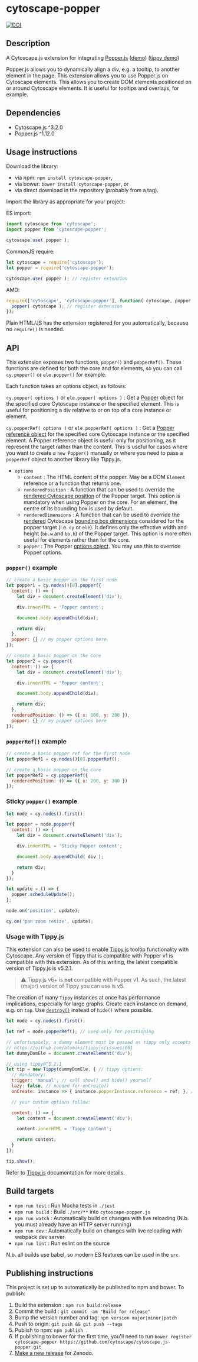 cytoscape-popper
================================================================================

[![DOI](https://zenodo.org/badge/102492695.svg)](https://zenodo.org/badge/latestdoi/102492695)

## Description

A Cytoscape.js extension for integrating [Popper.js](https://popper.js.org/) ([demo](https://cytoscape.github.io/cytoscape.js-popper)) ([tippy demo](https://cytoscape.github.io/cytoscape.js-popper/demo-tippy.html))

Popper.js allows you to dynamically align a div, e.g. a tooltip, to another element in the page.  This extension allows you to use Popper.js on Cytoscape elements.  This allows you to create DOM elements positioned on or around Cytoscape elements.  It is useful for tooltips and overlays, for example.

## Dependencies

 * Cytoscape.js ^3.2.0
 * Popper.js ^1.12.0


## Usage instructions

Download the library:
 * via npm: `npm install cytoscape-popper`,
 * via bower: `bower install cytoscape-popper`, or
 * via direct download in the repository (probably from a tag).

Import the library as appropriate for your project:

ES import:

```js
import cytoscape from 'cytoscape';
import popper from 'cytoscape-popper';

cytoscape.use( popper );
```

CommonJS require:

```js
let cytoscape = require('cytoscape');
let popper = require('cytoscape-popper');

cytoscape.use( popper ); // register extension
```

AMD:

```js
require(['cytoscape', 'cytoscape-popper'], function( cytoscape, popper ){
  popper( cytoscape ); // register extension
});
```

Plain HTML/JS has the extension registered for you automatically, because no `require()` is needed.


## API

This extension exposes two functions, `popper()` and `popperRef()`.  These functions are defined for both the core and for elements, so you can call `cy.popper()` or `ele.popper()` for example.

Each function takes an options object, as follows:

`cy.popper( options )` or `ele.popper( options )` : Get a [Popper](https://popper.js.org/popper-documentation.html#Popper) object for the specified core Cytoscape instance or the specified element.  This is useful for positioning a div relative to or on top of a core instance or element.

`cy.popperRef( options )` or `ele.popperRef( options )` : Get a [Popper reference object](https://popper.js.org/popper-documentation.html#referenceObject) for the specified core Cytoscape instance or the specified element.  A Popper reference object is useful only for positioning, as it represent the target rather than the content.  This is useful for cases where you want to create a `new Popper()` manually or where you need to pass a `popperRef` object to another library like Tippy.js.

 - `options`
   - `content` : The HTML content of the popper.  May be a DOM `Element` reference or a function that returns one.
   - `renderedPosition` : A function that can be used to override the [rendered Cytoscape position](http://js.cytoscape.org/#notation/position) of the Popper target.  This option is mandatory when using Popper on the core.  For an element, the centre of its bounding box is used by default.
   - `renderedDimensions` : A function that can be used to override the [rendered](http://js.cytoscape.org/#notation/position) Cytoscape [bounding box dimensions](http://js.cytoscape.org/#eles.renderedBoundingBox) considered for the popper target (i.e. `cy` or `ele`).  It defines only the effective width and height (`bb.w` and `bb.h`) of the Popper target.   This option is more often useful for elements rather than for the core.
   - `popper` : The Popper [options object](https://popper.js.org/popper-documentation.html#new_Popper_new).  You may use this to override Popper options.

### `popper()` example

``` js
// create a basic popper on the first node
let popper1 = cy.nodes()[0].popper({
  content: () => {
    let div = document.createElement('div');

    div.innerHTML = 'Popper content';

    document.body.appendChild(div);

    return div;
  },
  popper: {} // my popper options here
});

// create a basic popper on the core
let popper2 = cy.popper({
  content: () => {
    let div = document.createElement('div');

    div.innerHTML = 'Popper content';

    document.body.appendChild(div);

    return div;
  },
  renderedPosition: () => ({ x: 100, y: 200 }),
  popper: {} // my popper options here
});
```

### `popperRef()` example

``` js
// create a basic popper ref for the first node
let popperRef1 = cy.nodes()[0].popperRef();

// create a basic popper on the core
let popperRef2 = cy.popperRef({
  renderedPosition: () => ({ x: 200, y: 300 })
});
```

### Sticky `popper()` example

```js
let node = cy.nodes().first();

let popper = node.popper({
  content: () => {
    let div = document.createElement('div');

    div.innerHTML = 'Sticky Popper content';

    document.body.appendChild( div );

    return div;
  }
});

let update = () => {
  popper.scheduleUpdate();
};

node.on('position', update);

cy.on('pan zoom resize', update);
```

### Usage with Tippy.js

This extension can also be used to enable [Tippy.js](https://atomiks.github.io/tippyjs/v5/) tooltip functionality with Cytoscape.  Any version of Tippy that is compatible with Popper v1 is compatible with this extension.  As of this writing, the latest compatible version of Tippy.js is v5.2.1.

> :warning: Tippy.js v6+ is **not** compatible with Popper v1. As such, the latest (major) version of Tippy you can use is v5.

The creation of many `Tippy` instances at once has performance implications, especially for large graphs.  Create each instance on demand, e.g. on `tap`.  Use [`destroy()`](https://atomiks.github.io/tippyjs/v5/methods/#destroy) instead of `hide()` where possible.

```js
let node = cy.nodes().first();

let ref = node.popperRef(); // used only for positioning

// unfortunately, a dummy element must be passed as tippy only accepts a dom element as the target
// https://github.com/atomiks/tippyjs/issues/661
let dummyDomEle = document.createElement('div');

// using tippy@^5.2.1
let tip = new Tippy(dummyDomEle, { // tippy options:
  // mandatory:
  trigger: 'manual', // call show() and hide() yourself
  lazy: false, // needed for onCreate()
  onCreate: instance => { instance.popperInstance.reference = ref; }, // needed for `ref` positioning

  // your custom options follow:

  content: () => {
    let content = document.createElement('div');

    content.innerHTML = 'Tippy content';

    return content;
  }
});

tip.show();
```

Refer to [Tippy.js](https://atomiks.github.io/tippyjs/v5) documentation for more details.



## Build targets

* `npm run test` : Run Mocha tests in `./test`
* `npm run build` : Build `./src/**` into `cytoscape-popper.js`
* `npm run watch` : Automatically build on changes with live reloading (N.b. you must already have an HTTP server running)
* `npm run dev` : Automatically build on changes with live reloading with webpack dev server
* `npm run lint` : Run eslint on the source

N.b. all builds use babel, so modern ES features can be used in the `src`.


## Publishing instructions

This project is set up to automatically be published to npm and bower.  To publish:

1. Build the extension : `npm run build:release`
1. Commit the build : `git commit -am "Build for release"`
1. Bump the version number and tag: `npm version major|minor|patch`
1. Push to origin: `git push && git push --tags`
1. Publish to npm: `npm publish .`
1. If publishing to bower for the first time, you'll need to run `bower register cytoscape-popper https://github.com/cytoscape/cytoscape.js-popper.git`
1. [Make a new release](https://github.com/cytoscape/cytoscape.js-popper/releases/new) for Zenodo.

